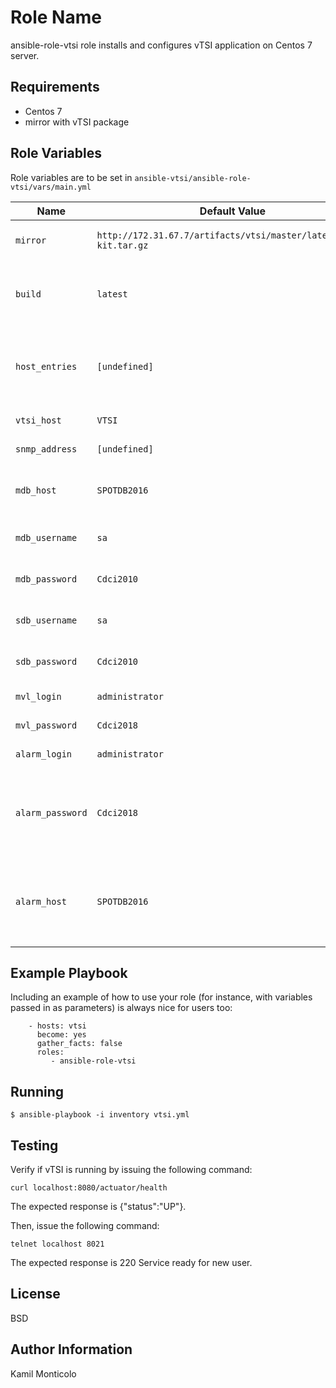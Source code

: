 Role Name
=========

ansible-role-vtsi role installs and configures vTSI application on Centos 7 server.

Requirements
------------

- Centos 7
- mirror with vTSI package

Role Variables
--------------
Role variables are to be set in `ansible-vtsi/ansible-role-vtsi/vars/main.yml`

| Name              | Default Value       | Description          |
|-------------------|---------------------|----------------------|
| `mirror` | `http://172.31.67.7/artifacts/vtsi/master/latest/vtsi-kit.tar.gz` | Source of vTSI package. |
| `build` | `latest` | Informs which package build should be used. |
| `host_entries` | `[undefined]` | Set an IP with hostnames that will be located in /etc/hosts file. |
| `vtsi_host` | `VTSI` | vTSI hostname. |
| `snmp_address` | `[undefined]` | IP address for SNMP. |
| `mdb_host` | `SPOTDB2016` | hostname or IP addres of Master database. |
| `mdb_username` | `sa` | Master database username. |
| `mdb_password` | `Cdci2010` | Master database password. |
| `sdb_username` | `sa` | Slave database username. |
| `sdb_password` | `Cdci2010` | Slave database password. |
| `mvl_login` | `administrator` | Video Library username. |
| `mvl_password` | `Cdci2018` | Video Library password. |
| `alarm_login` | `administrator` | Alarm username. |
| `alarm_password` | `Cdci2018` | Lines in `postgres.conf` that are set in order to enable streaming replication. |
| `alarm_host` | `SPOTDB2016` | Lines in `postgres.conf` that are set in order to enable streaming replication. |

Example Playbook
----------------

Including an example of how to use your role (for instance, with variables passed in as parameters) is always nice for users too:
```
    - hosts: vtsi
      become: yes
      gather_facts: false
      roles:
         - ansible-role-vtsi
```
Running
-------
```
$ ansible-playbook -i inventory vtsi.yml
```
Testing
-------

Verify if vTSI is running by issuing the following command:
```
curl localhost:8080/actuator/health
```
The expected response is {"status":"UP"}.

Then, issue the following command:
```
telnet localhost 8021
```
The expected response is 220 Service ready for new user.

License
-------

BSD

Author Information
------------------

Kamil Monticolo
